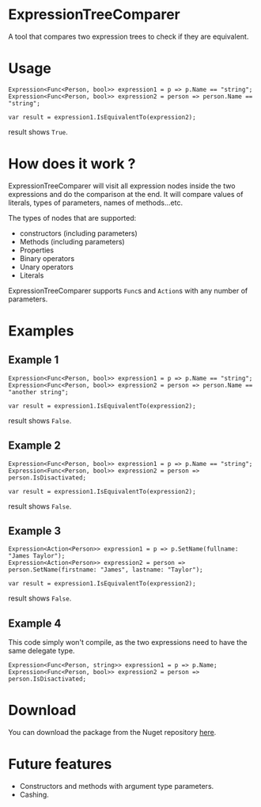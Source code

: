 # ExpressionTreeComparer
A tool that compares two expression trees to check if they are equivalent.

# Usage

```Csharp
Expression<Func<Person, bool>> expression1 = p => p.Name == "string";
Expression<Func<Person, bool>> expression2 = person => person.Name == "string";

var result = expression1.IsEquivalentTo(expression2);
```

result shows `True`.

# How does it work ?

ExpressionTreeComparer will visit all expression nodes inside the two expressions and do the comparison at the end. It will compare values of literals, types of parameters, names of methods...etc.

The types of nodes that are supported:
- constructors (including parameters)
- Methods (including parameters)
- Properties
- Binary operators
- Unary operators
- Literals

ExpressionTreeComparer supports `Func`s and `Action`s with any number of parameters.

# Examples

## Example 1

```Csharp
Expression<Func<Person, bool>> expression1 = p => p.Name == "string";
Expression<Func<Person, bool>> expression2 = person => person.Name == "another string";

var result = expression1.IsEquivalentTo(expression2);
```

result shows `False`.

## Example 2

```Csharp
Expression<Func<Person, bool>> expression1 = p => p.Name == "string";
Expression<Func<Person, bool>> expression2 = person => person.IsDisactivated;

var result = expression1.IsEquivalentTo(expression2);
```

result shows `False`.

## Example 3

```Csharp
Expression<Action<Person>> expression1 = p => p.SetName(fullname: "James Taylor");
Expression<Action<Person>> expression2 = person => person.SetName(firstname: "James", lastname: "Taylor");

var result = expression1.IsEquivalentTo(expression2);
```

result shows `False`.

## Example 4

This code simply won't compile, as the two expressions need to have the same delegate type.

```Csharp
Expression<Func<Person, string>> expression1 = p => p.Name;
Expression<Func<Person, bool>> expression2 = person => person.IsDisactivated;

```

# Download

You can download the package from the Nuget repository [here](https://www.nuget.org/packages/ExpressionTreeComparer/).

# Future features

- Constructors and methods with argument type parameters.
- Cashing.